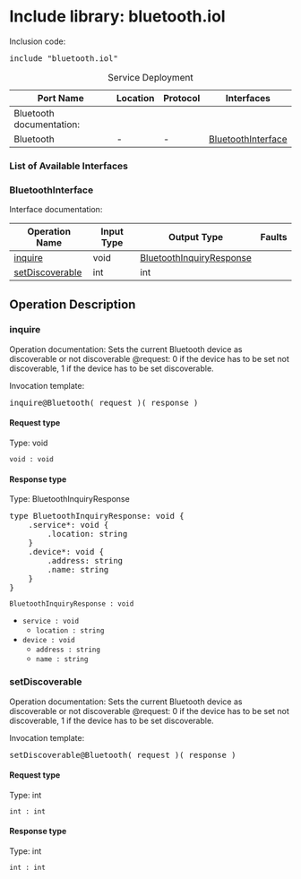 # Include library: bluetooth.iol

Inclusion code: <pre>include "bluetooth.iol"</pre>

<table>
  <caption>Service Deployment</caption>
  <thead>
    <tr>
      <th>Port Name</th>
      <th>Location</th>
      <th>Protocol</th>
      <th>Interfaces</th>
    </tr>
  </thead>
  <tbody><tr><td>Bluetooth documentation: </td></tr>
    <tr>
      <td>Bluetooth</td>
      <td>-</td>
      <td>-</td>
      <td><a href="#BluetoothInterface">BluetoothInterface</a></td>
    </tr>
  </tbody>
</table>

<h3>List of Available Interfaces</h3>

<h3 id="BluetoothInterface">BluetoothInterface</h3>

Interface documentation: 

<table>
  <thead>
    <tr>
      <th>Operation Name</th>
      <th>Input Type</th>
      <th>Output Type</th>
      <th>Faults</th>
    </tr>
  </thead>
  <tbody>
    <tr>
      <td><a href="#inquire">inquire</a></td>
      <td>void</td>
      <td><a href="#BluetoothInquiryResponse">BluetoothInquiryResponse</a></td>
      <td>
      </td>
    </tr>
    <tr>
      <td><a href="#setDiscoverable">setDiscoverable</a></td>
      <td>int</td>
      <td>int</td>
      <td>
      </td>
    </tr>
  </tbody>
</table>

<h2>Operation Description</h2>



<h3 id="inquire">inquire</h3>

Operation documentation: 
	  Sets the current Bluetooth device as discoverable or not discoverable
	  @request: 0 if the device has to be set not discoverable, 1 if the device has to be set discoverable.
	 


Invocation template: 
<pre>inquire@Bluetooth( request )( response )</pre>

<h4>Request type</h4>

Type: void




<code>void : void</code> 



<h4 id="BluetoothInquiryResponse">Response type</h4>

Type: BluetoothInquiryResponse


<pre>type BluetoothInquiryResponse: void {
	.service*: void {
		.location: string
	}
	.device*: void {
		.address: string
		.name: string
	}
}</pre>

<code>BluetoothInquiryResponse : void</code> 

<ul>

  <li><code>service : void</code> 

<ul>

  <li><code>location : string</code> 
</li>

</ul>
</li>

  <li><code>device : void</code> 

<ul>

  <li><code>address : string</code> 
</li>

  <li><code>name : string</code> 
</li>

</ul>
</li>

</ul>








<h3 id="setDiscoverable">setDiscoverable</h3>

Operation documentation: 
	  Sets the current Bluetooth device as discoverable or not discoverable
	  @request: 0 if the device has to be set not discoverable, 1 if the device has to be set discoverable.
	 


Invocation template: 
<pre>setDiscoverable@Bluetooth( request )( response )</pre>

<h4>Request type</h4>

Type: int




<code>int : int</code> 



<h4>Response type</h4>

Type: int




<code>int : int</code> 










